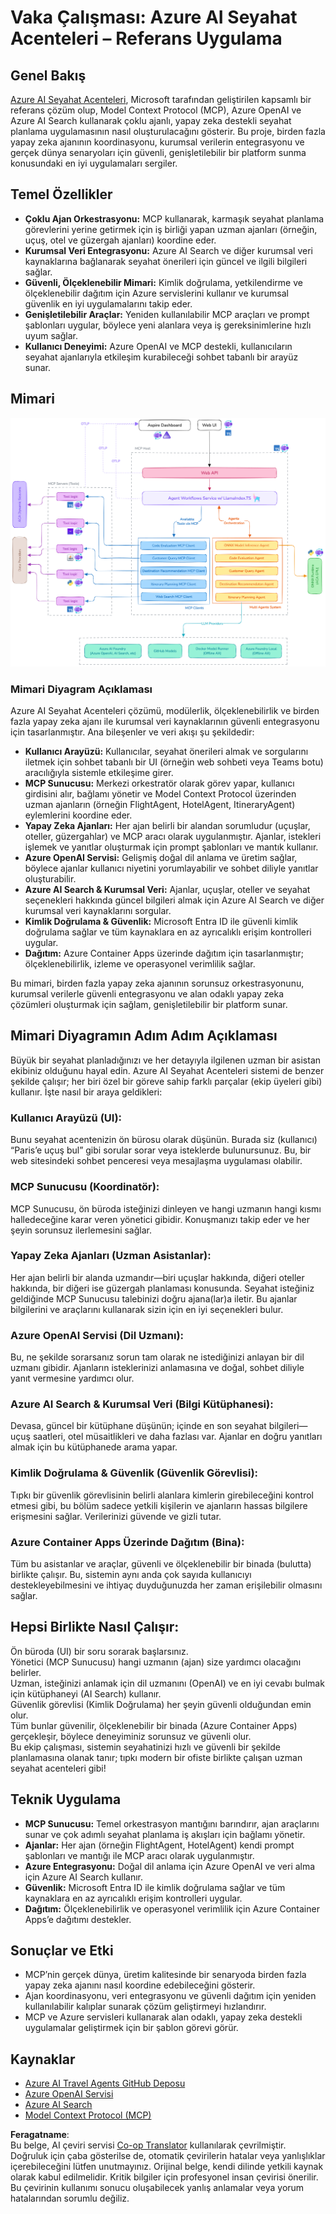 <!--
CO_OP_TRANSLATOR_METADATA:
{
  "original_hash": "4d3415b9d2bf58bc69be07f945a69e07",
  "translation_date": "2025-07-14T06:00:11+00:00",
  "source_file": "09-CaseStudy/travelagentsample.md",
  "language_code": "tr"
}
-->
# Vaka Çalışması: Azure AI Seyahat Acenteleri – Referans Uygulama

## Genel Bakış

[Azure AI Seyahat Acenteleri](https://github.com/Azure-Samples/azure-ai-travel-agents), Microsoft tarafından geliştirilen kapsamlı bir referans çözüm olup, Model Context Protocol (MCP), Azure OpenAI ve Azure AI Search kullanarak çoklu ajanlı, yapay zeka destekli seyahat planlama uygulamasının nasıl oluşturulacağını gösterir. Bu proje, birden fazla yapay zeka ajanının koordinasyonu, kurumsal verilerin entegrasyonu ve gerçek dünya senaryoları için güvenli, genişletilebilir bir platform sunma konusundaki en iyi uygulamaları sergiler.

## Temel Özellikler
- **Çoklu Ajan Orkestrasyonu:** MCP kullanarak, karmaşık seyahat planlama görevlerini yerine getirmek için iş birliği yapan uzman ajanları (örneğin, uçuş, otel ve güzergah ajanları) koordine eder.
- **Kurumsal Veri Entegrasyonu:** Azure AI Search ve diğer kurumsal veri kaynaklarına bağlanarak seyahat önerileri için güncel ve ilgili bilgileri sağlar.
- **Güvenli, Ölçeklenebilir Mimari:** Kimlik doğrulama, yetkilendirme ve ölçeklenebilir dağıtım için Azure servislerini kullanır ve kurumsal güvenlik en iyi uygulamalarını takip eder.
- **Genişletilebilir Araçlar:** Yeniden kullanılabilir MCP araçları ve prompt şablonları uygular, böylece yeni alanlara veya iş gereksinimlerine hızlı uyum sağlar.
- **Kullanıcı Deneyimi:** Azure OpenAI ve MCP destekli, kullanıcıların seyahat ajanlarıyla etkileşim kurabileceği sohbet tabanlı bir arayüz sunar.

## Mimari
![Architecture](https://raw.githubusercontent.com/Azure-Samples/azure-ai-travel-agents/main/docs/ai-travel-agents-architecture-diagram.png)

### Mimari Diyagram Açıklaması

Azure AI Seyahat Acenteleri çözümü, modülerlik, ölçeklenebilirlik ve birden fazla yapay zeka ajanı ile kurumsal veri kaynaklarının güvenli entegrasyonu için tasarlanmıştır. Ana bileşenler ve veri akışı şu şekildedir:

- **Kullanıcı Arayüzü:** Kullanıcılar, seyahat önerileri almak ve sorgularını iletmek için sohbet tabanlı bir UI (örneğin web sohbeti veya Teams botu) aracılığıyla sistemle etkileşime girer.
- **MCP Sunucusu:** Merkezi orkestratör olarak görev yapar, kullanıcı girdisini alır, bağlamı yönetir ve Model Context Protocol üzerinden uzman ajanların (örneğin FlightAgent, HotelAgent, ItineraryAgent) eylemlerini koordine eder.
- **Yapay Zeka Ajanları:** Her ajan belirli bir alandan sorumludur (uçuşlar, oteller, güzergahlar) ve MCP aracı olarak uygulanmıştır. Ajanlar, istekleri işlemek ve yanıtlar oluşturmak için prompt şablonları ve mantık kullanır.
- **Azure OpenAI Servisi:** Gelişmiş doğal dil anlama ve üretim sağlar, böylece ajanlar kullanıcı niyetini yorumlayabilir ve sohbet diliyle yanıtlar oluşturabilir.
- **Azure AI Search & Kurumsal Veri:** Ajanlar, uçuşlar, oteller ve seyahat seçenekleri hakkında güncel bilgileri almak için Azure AI Search ve diğer kurumsal veri kaynaklarını sorgular.
- **Kimlik Doğrulama & Güvenlik:** Microsoft Entra ID ile güvenli kimlik doğrulama sağlar ve tüm kaynaklara en az ayrıcalıklı erişim kontrolleri uygular.
- **Dağıtım:** Azure Container Apps üzerinde dağıtım için tasarlanmıştır; ölçeklenebilirlik, izleme ve operasyonel verimlilik sağlar.

Bu mimari, birden fazla yapay zeka ajanının sorunsuz orkestrasyonunu, kurumsal verilerle güvenli entegrasyonu ve alan odaklı yapay zeka çözümleri oluşturmak için sağlam, genişletilebilir bir platform sunar.

## Mimari Diyagramın Adım Adım Açıklaması
Büyük bir seyahat planladığınızı ve her detayıyla ilgilenen uzman bir asistan ekibiniz olduğunu hayal edin. Azure AI Seyahat Acenteleri sistemi de benzer şekilde çalışır; her biri özel bir göreve sahip farklı parçalar (ekip üyeleri gibi) kullanır. İşte nasıl bir araya geldikleri:

### Kullanıcı Arayüzü (UI):
Bunu seyahat acentenizin ön bürosu olarak düşünün. Burada siz (kullanıcı) “Paris’e uçuş bul” gibi sorular sorar veya isteklerde bulunursunuz. Bu, bir web sitesindeki sohbet penceresi veya mesajlaşma uygulaması olabilir.

### MCP Sunucusu (Koordinatör):
MCP Sunucusu, ön büroda isteğinizi dinleyen ve hangi uzmanın hangi kısmı halledeceğine karar veren yönetici gibidir. Konuşmanızı takip eder ve her şeyin sorunsuz ilerlemesini sağlar.

### Yapay Zeka Ajanları (Uzman Asistanlar):
Her ajan belirli bir alanda uzmandır—biri uçuşlar hakkında, diğeri oteller hakkında, bir diğeri ise güzergah planlaması konusunda. Seyahat isteğiniz geldiğinde MCP Sunucusu talebinizi doğru ajana(lar)a iletir. Bu ajanlar bilgilerini ve araçlarını kullanarak sizin için en iyi seçenekleri bulur.

### Azure OpenAI Servisi (Dil Uzmanı):
Bu, ne şekilde sorarsanız sorun tam olarak ne istediğinizi anlayan bir dil uzmanı gibidir. Ajanların isteklerinizi anlamasına ve doğal, sohbet diliyle yanıt vermesine yardımcı olur.

### Azure AI Search & Kurumsal Veri (Bilgi Kütüphanesi):
Devasa, güncel bir kütüphane düşünün; içinde en son seyahat bilgileri—uçuş saatleri, otel müsaitlikleri ve daha fazlası var. Ajanlar en doğru yanıtları almak için bu kütüphanede arama yapar.

### Kimlik Doğrulama & Güvenlik (Güvenlik Görevlisi):
Tıpkı bir güvenlik görevlisinin belirli alanlara kimlerin girebileceğini kontrol etmesi gibi, bu bölüm sadece yetkili kişilerin ve ajanların hassas bilgilere erişmesini sağlar. Verilerinizi güvende ve gizli tutar.

### Azure Container Apps Üzerinde Dağıtım (Bina):
Tüm bu asistanlar ve araçlar, güvenli ve ölçeklenebilir bir binada (bulutta) birlikte çalışır. Bu, sistemin aynı anda çok sayıda kullanıcıyı destekleyebilmesini ve ihtiyaç duyduğunuzda her zaman erişilebilir olmasını sağlar.

## Hepsi Birlikte Nasıl Çalışır:

Ön büroda (UI) bir soru sorarak başlarsınız.  
Yönetici (MCP Sunucusu) hangi uzmanın (ajan) size yardımcı olacağını belirler.  
Uzman, isteğinizi anlamak için dil uzmanını (OpenAI) ve en iyi cevabı bulmak için kütüphaneyi (AI Search) kullanır.  
Güvenlik görevlisi (Kimlik Doğrulama) her şeyin güvenli olduğundan emin olur.  
Tüm bunlar güvenilir, ölçeklenebilir bir binada (Azure Container Apps) gerçekleşir, böylece deneyiminiz sorunsuz ve güvenli olur.  
Bu ekip çalışması, sistemin seyahatinizi hızlı ve güvenli bir şekilde planlamasına olanak tanır; tıpkı modern bir ofiste birlikte çalışan uzman seyahat acenteleri gibi!

## Teknik Uygulama
- **MCP Sunucusu:** Temel orkestrasyon mantığını barındırır, ajan araçlarını sunar ve çok adımlı seyahat planlama iş akışları için bağlamı yönetir.
- **Ajanlar:** Her ajan (örneğin FlightAgent, HotelAgent) kendi prompt şablonları ve mantığı ile MCP aracı olarak uygulanmıştır.
- **Azure Entegrasyonu:** Doğal dil anlama için Azure OpenAI ve veri alma için Azure AI Search kullanır.
- **Güvenlik:** Microsoft Entra ID ile kimlik doğrulama sağlar ve tüm kaynaklara en az ayrıcalıklı erişim kontrolleri uygular.
- **Dağıtım:** Ölçeklenebilirlik ve operasyonel verimlilik için Azure Container Apps’e dağıtımı destekler.

## Sonuçlar ve Etki
- MCP’nin gerçek dünya, üretim kalitesinde bir senaryoda birden fazla yapay zeka ajanını nasıl koordine edebileceğini gösterir.
- Ajan koordinasyonu, veri entegrasyonu ve güvenli dağıtım için yeniden kullanılabilir kalıplar sunarak çözüm geliştirmeyi hızlandırır.
- MCP ve Azure servisleri kullanarak alan odaklı, yapay zeka destekli uygulamalar geliştirmek için bir şablon görevi görür.

## Kaynaklar
- [Azure AI Travel Agents GitHub Deposu](https://github.com/Azure-Samples/azure-ai-travel-agents)
- [Azure OpenAI Servisi](https://azure.microsoft.com/en-us/products/ai-services/openai-service/)
- [Azure AI Search](https://azure.microsoft.com/en-us/products/ai-services/ai-search/)
- [Model Context Protocol (MCP)](https://modelcontextprotocol.io/)

**Feragatname**:  
Bu belge, AI çeviri servisi [Co-op Translator](https://github.com/Azure/co-op-translator) kullanılarak çevrilmiştir. Doğruluk için çaba gösterilse de, otomatik çevirilerin hatalar veya yanlışlıklar içerebileceğini lütfen unutmayınız. Orijinal belge, kendi dilinde yetkili kaynak olarak kabul edilmelidir. Kritik bilgiler için profesyonel insan çevirisi önerilir. Bu çevirinin kullanımı sonucu oluşabilecek yanlış anlamalar veya yorum hatalarından sorumlu değiliz.